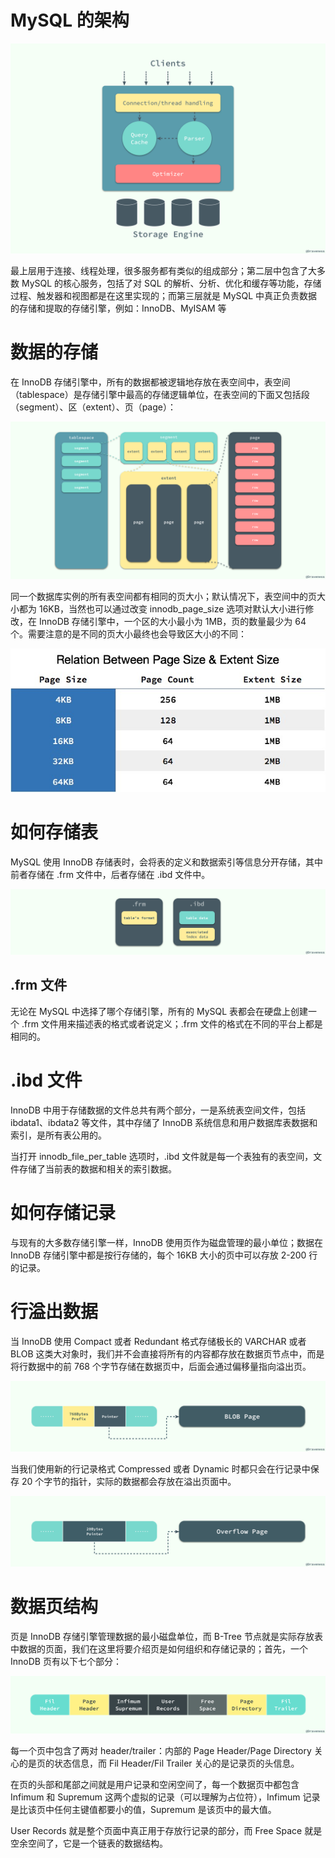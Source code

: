 # MySQL 的架构
![MySQL-Architecture](../../../../resources/images/database/MySQL-Architecture.jpg)  
    
最上层用于连接、线程处理，很多服务都有类似的组成部分；第二层中包含了大多数 MySQL 的核心服务，包括了对 SQL 的解析、分析、优化和缓存等功能，存储过程、触发器和视图都是在这里实现的；而第三层就是 MySQL 中真正负责数据的存储和提取的存储引擎，例如：InnoDB、MyISAM 等
    
# 数据的存储
在 InnoDB 存储引擎中，所有的数据都被逻辑地存放在表空间中，表空间（tablespace）是存储引擎中最高的存储逻辑单位，在表空间的下面又包括段（segment）、区（extent）、页（page）：
    
![mysql-tablespace](../../../../resources/images/database/mysql-tablespace.jpg)  
    
同一个数据库实例的所有表空间都有相同的页大小；默认情况下，表空间中的页大小都为 16KB，当然也可以通过改变 innodb_page_size 选项对默认大小进行修改，在 InnoDB 存储引擎中，一个区的大小最小为 1MB，页的数量最少为 64 个。需要注意的是不同的页大小最终也会导致区大小的不同：
    
![mysql-ExtentSize](../../../../resources/images/database/mysql-ExtentSize.png)  
    
# 如何存储表
MySQL 使用 InnoDB 存储表时，会将表的定义和数据索引等信息分开存储，其中前者存储在 .frm 文件中，后者存储在 .ibd 文件中。
    
![mysql-frm-ibd](../../../../resources/images/database/mysql-frm-ibd.jpg)  

## .frm 文件
无论在 MySQL 中选择了哪个存储引擎，所有的 MySQL 表都会在硬盘上创建一个 .frm 文件用来描述表的格式或者说定义；.frm 文件的格式在不同的平台上都是相同的。
    
# .ibd 文件
InnoDB 中用于存储数据的文件总共有两个部分，一是系统表空间文件，包括 ibdata1、ibdata2 等文件，其中存储了 InnoDB 系统信息和用户数据库表数据和索引，是所有表公用的。
    
当打开 innodb_file_per_table 选项时，.ibd 文件就是每一个表独有的表空间，文件存储了当前表的数据和相关的索引数据。
    
# 如何存储记录
与现有的大多数存储引擎一样，InnoDB 使用页作为磁盘管理的最小单位；数据在 InnoDB 存储引擎中都是按行存储的，每个 16KB 大小的页中可以存放 2-200 行的记录。
    
# 行溢出数据
当 InnoDB 使用 Compact 或者 Redundant 格式存储极长的 VARCHAR 或者 BLOB 这类大对象时，我们并不会直接将所有的内容都存放在数据页节点中，而是将行数据中的前 768 个字节存储在数据页中，后面会通过偏移量指向溢出页。
    
![Row-Overflow](../../../../resources/images/database/Row-Overflow.jpg)  

当我们使用新的行记录格式 Compressed 或者 Dynamic 时都只会在行记录中保存 20 个字节的指针，实际的数据都会存放在溢出页面中。
    
![Row-Overflow-Dynamic](../../../../resources/images/database/Row-Overflow-Dynamic.jpg)  
    
# 数据页结构
页是 InnoDB 存储引擎管理数据的最小磁盘单位，而 B-Tree 节点就是实际存放表中数据的页面，我们在这里将要介绍页是如何组织和存储记录的；首先，一个 InnoDB 页有以下七个部分：

![InnoDB-B-Tree-Node](../../../../resources/images/database/InnoDB-B-Tree-Node.jpg)  
    
每一个页中包含了两对 header/trailer：内部的 Page Header/Page Directory 关心的是页的状态信息，而 Fil Header/Fil Trailer 关心的是记录页的头信息。
    
在页的头部和尾部之间就是用户记录和空闲空间了，每一个数据页中都包含 Infimum 和 Supremum 这两个虚拟的记录（可以理解为占位符），Infimum 记录是比该页中任何主键值都要小的值，Supremum 是该页中的最大值。
    
User Records 就是整个页面中真正用于存放行记录的部分，而 Free Space 就是空余空间了，它是一个链表的数据结构。
    









